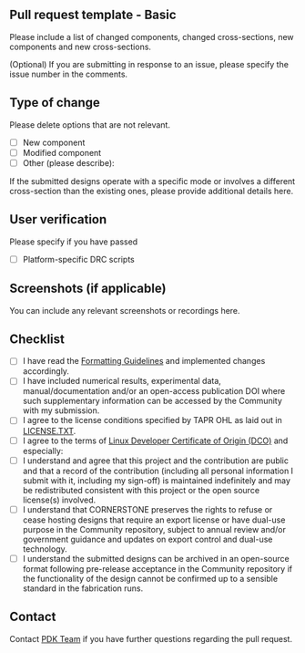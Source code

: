 ## Pull request template - Basic

Please include a list of changed components, changed cross-sections, new components and new cross-sections.

(Optional) If you are submitting in response to an issue, please specify the issue number in the comments.

## Type of change

Please delete options that are not relevant.

- [ ] New component
- [ ] Modified component
- [ ] Other (please describe):

If the submitted designs operate with a specific mode or involves a different cross-section than the existing ones, please provide additional details here.

## User verification

Please specify if you have passed  

- [ ] Platform-specific DRC scripts

## Screenshots (if applicable)

You can include any relevant screenshots or recordings here.

## Checklist
- [ ] I have read the [Formatting Guidelines](https://github.com/cornerstone-uos/cornerstone-community/blob/main/docs/FormattingGuidelines.rst) and implemented changes accordingly.
- [ ] I have included numerical results, experimental data, manual/documentation and/or an open-access publication DOI where such supplementary information can be accessed by the Community with my submission.
- [ ] I agree to the license conditions specified by TAPR OHL as laid out in [LICENSE.TXT](https://github.com/cornerstone-uos/cornerstone-community/blob/main/LICENSE.txt). 
- [ ] I agree to the terms of [Linux Developer Certificate of Origin (DCO)](https://developercertificate.org/) and especially:
- [ ] I understand and agree that this project and the contribution are public and that a record of the contribution (including all personal information I submit with it, including my sign-off) is maintained indefinitely and may be redistributed consistent with this project or the open source license(s) involved.
- [ ] I understand that CORNERSTONE preserves the rights to refuse or cease hosting designs that require an export license or have dual-use purpose in the Community repository, subject to annual review and/or government guidance and updates on export control and dual-use technology.
- [ ] I understand the submitted designs can be archived in an open-source format following pre-release acceptance in the Community repository if the functionality of the design cannot be confirmed up to a sensible standard in the fabrication runs. 

## Contact

Contact [PDK Team](mailto:pdk.cornerstone@soton.ac.uk) if you have further questions regarding the pull request.
